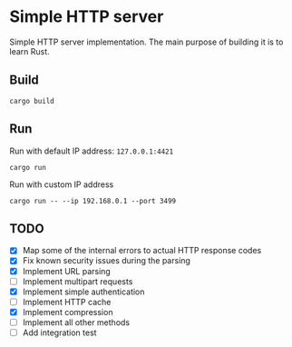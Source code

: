 # Simple HTTP server 

Simple HTTP server implementation. The main purpose of building it is to learn Rust.

## Build 
```
cargo build
```

## Run 
Run with default IP address: `127.0.0.1:4421`
```
cargo run 
```
Run with custom IP address 
```
cargo run -- --ip 192.168.0.1 --port 3499
```

## TODO
- [x] Map some of the internal errors to actual HTTP response codes
- [x] Fix known security issues during the parsing 
- [x] Implement URL parsing 
- [ ] Implement multipart requests
- [x] Implement simple authentication
- [ ] Implement HTTP cache
- [x] Implement compression
- [ ] Implement all other methods
- [ ] Add integration test